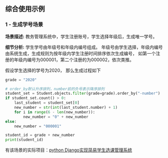 ## 综合使用示例

### 1 - 生成学号场景
**场景描述:** 教务管理系统中，学生注册账号，学生选择年级后，生成唯一学号。

**细节分析:** 学生学号由年级号和年级内编号组成。
年级号由学生选择，年级内编号由系统生成，生成规则为按年级内学生注册时间排序依次生成编号，
如第一个注册的年级内编号为000001，第二个注册的为000002，依次类推。

假设学生选择的学号为2020， 那么生成过程如下
```python
grade = "2020"

# order_by默认升序排列，number前的负号表示降序排列
student_set = Student.objects.filter(grade=grade).order_by("-number")
if student_set.count() > 0:
    last_student = student_set[0]
    new_number = str(int(last_student.number) + 1)
    for i in range(6 - len(new_number)):
        new_number = "0" + new_number
else:
    new_number = "000001"

student_id = grade + new_number
print(student_id)
```

有该场景的实际项目：[python Django实现简易学生选课管理系统](https://www.bilibili.com/video/BV1er4y1w7ty)
